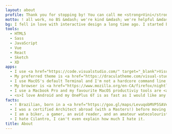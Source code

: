 ```yaml
---
layout: about
profile: Thank you for stopping by! You can call me <strong>Vini</strong> and I love building experiences for the web. I believe everything we do together should be accessible and inclusive.
motto: ! all work, no BS &mdash; we're kind &mdash; we're helpful &mdash; we respect each other's time &mdash; we build something to be proud of &mdash; <a href="https://www.ruinedby.design/" target="blank">Ruined by Design</a>
bg: I fell in love with interactive design a long time ago. I started building simple websites for friends and family using Flash when I was 17 years old, using a very rudimentary implementation of ActionScript2 I had learned by myself. Since then, I expanded my interests and broadened my skillset, but the drive behind all that is still pretty much the same.
tools:
  - HTML5
  - Sass
  - JavaScript
  - Vue
  - React
  - Sketch
  - XD
apps:
  - I use <a href="https://code.visualstudio.com/" target="_blank">Visual Studio Code</a> for all things web related and I love it. I've used Atom before but I think VSCode is just faster and easier to customize.
  - My preferred theme is <a href="https://draculatheme.com/visual-studio-code/" target="_blank">Dracula</a> with <a href="https://github.com/tonsky/FiraCode" target="_blank">Fira Code</a>.
  - I use MacOS's default Terminal and I'm not a hardcore command line user, but I love <a href="https://gist.github.com/irazasyed/5987629" target="_blank">using aliases</a> and I can't recommend them enough.
  - My browser is <a href="https://www.mozilla.org/en-CA/firefox/nightly/all/" target="_blank">Firefox Nightly</a> because I love their developer tools and the fact that it doesn't eat up so much battery (I'm looking at you, Chrome). 
  - I use a Macbook Pro and my favourite MacOS productiviy tools are <a href="https://apps.apple.com/us/app/copyclip-clipboard-history/id595191960?mt=12" target="_blank">Copyclip</a> and <a href="https://magnet.crowdcafe.com/" target="_blank">Magnet</a>. Being a Windows user for most of my life, the window snapping feature is a must.
  - <s>I love Android and my OnePlus 6T is as fast as I would like any phone to be.</s> I fully surrendered to Apple and now I have an iPhone. I kind of love it and iOS feels mature enough that I don't miss most things about Android at this point. Still a work in progress.
facts: 
  - ! Brazilian, born in a <a href="https://goo.gl/maps/LevuqobMVP5SAVeP8" target="blank">tiny little town</a> amid the Atlantic Rainforest, grandson of farmers, and proud of every single tiny victory I've accomplished.
  - I was a certified Architect abroad (with a Masters!) before moving to the Creative Technology field. I carry a lot of analytical thinking and design strategy/planning from the great experiences I had back then.
  - I am a biker, a gamer, an avid reader, and an amateur watecolourist. 
  - I hate Cilantro, I can't even explain how much I hate it.
title: About
---
```

